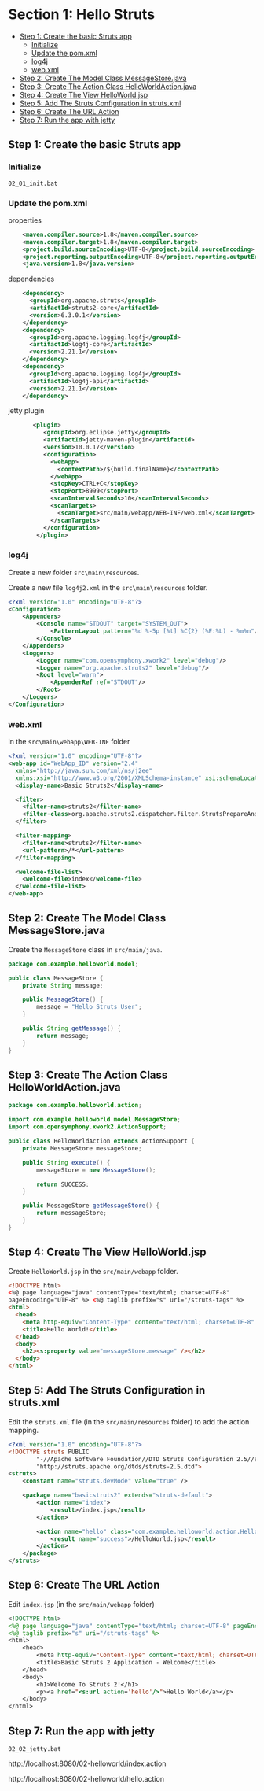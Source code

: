 # Section 1: Hello Struts

- [Step 1: Create the basic Struts app](#step-1-create-the-basic-struts-app)
  - [Initialize](#initialize)
  - [Update the pom.xml](#update-the-pomxml)
  - [log4j](#log4j)
  - [web.xml](#webxml)
- [Step 2: Create The Model Class MessageStore.java](#step-2-create-the-model-class-messagestorejava)
- [Step 3: Create The Action Class HelloWorldAction.java](#step-3-create-the-action-class-helloworldactionjava)
- [Step 4: Create The View HelloWorld.jsp](#step-4-create-the-view-helloworldjsp)
- [Step 5: Add The Struts Configuration in struts.xml](#step-5-add-the-struts-configuration-in-strutsxml)
- [Step 6: Create The URL Action](#step-6-create-the-url-action)
- [Step 7: Run the app with jetty](#step-7-run-the-app-with-jetty)

## Step 1: Create the basic Struts app

### Initialize

```dos
02_01_init.bat
```

### Update the pom.xml

properties

```xml
    <maven.compiler.source>1.8</maven.compiler.source>
    <maven.compiler.target>1.8</maven.compiler.target>
    <project.build.sourceEncoding>UTF-8</project.build.sourceEncoding>
    <project.reporting.outputEncoding>UTF-8</project.reporting.outputEncoding>
    <java.version>1.8</java.version>
```

dependencies

```xml
    <dependency>
      <groupId>org.apache.struts</groupId>
      <artifactId>struts2-core</artifactId>
      <version>6.3.0.1</version>
    </dependency>
    <dependency>
      <groupId>org.apache.logging.log4j</groupId>
      <artifactId>log4j-core</artifactId>
      <version>2.21.1</version>
    </dependency>
    <dependency>
      <groupId>org.apache.logging.log4j</groupId>
      <artifactId>log4j-api</artifactId>
      <version>2.21.1</version>
    </dependency>
```

jetty plugin

```xml
       <plugin>
          <groupId>org.eclipse.jetty</groupId>
          <artifactId>jetty-maven-plugin</artifactId>
          <version>10.0.17</version>
          <configuration>
            <webApp>
              <contextPath>/${build.finalName}</contextPath>
            </webApp>
            <stopKey>CTRL+C</stopKey>
            <stopPort>8999</stopPort>
            <scanIntervalSeconds>10</scanIntervalSeconds>
            <scanTargets>
              <scanTarget>src/main/webapp/WEB-INF/web.xml</scanTarget>
            </scanTargets>
          </configuration>
        </plugin>
```

### log4j

Create a new folder `src\main\resources`.

Create a new file `log4j2.xml` in the `src\main\resources` folder.

```xml
<?xml version="1.0" encoding="UTF-8"?>
<Configuration>
    <Appenders>
        <Console name="STDOUT" target="SYSTEM_OUT">
            <PatternLayout pattern="%d %-5p [%t] %C{2} (%F:%L) - %m%n"/>
        </Console>
    </Appenders>
    <Loggers>
        <Logger name="com.opensymphony.xwork2" level="debug"/>
        <Logger name="org.apache.struts2" level="debug"/>
        <Root level="warn">
            <AppenderRef ref="STDOUT"/>
        </Root>
    </Loggers>
</Configuration>
```

### web.xml

in the `src\main\webapp\WEB-INF` folder

```xml
<?xml version="1.0" encoding="UTF-8"?>
<web-app id="WebApp_ID" version="2.4"
  xmlns="http://java.sun.com/xml/ns/j2ee"
  xmlns:xsi="http://www.w3.org/2001/XMLSchema-instance" xsi:schemaLocation="http://java.sun.com/xml/ns/j2ee http://java.sun.com/xml/ns/j2ee/web-app_2_4.xsd">
  <display-name>Basic Struts2</display-name>

  <filter>
    <filter-name>struts2</filter-name>
    <filter-class>org.apache.struts2.dispatcher.filter.StrutsPrepareAndExecuteFilter</filter-class>
  </filter>

  <filter-mapping>
    <filter-name>struts2</filter-name>
    <url-pattern>/*</url-pattern>
  </filter-mapping>

  <welcome-file-list>
    <welcome-file>index</welcome-file>
  </welcome-file-list>
</web-app>
```

## Step 2: Create The Model Class MessageStore.java

Create the `MessageStore` class in `src/main/java`.

```java
package com.example.helloworld.model;

public class MessageStore {
    private String message;

    public MessageStore() {
        message = "Hello Struts User";
    }

    public String getMessage() {
        return message;
    }
}
```

## Step 3: Create The Action Class HelloWorldAction.java

```java
package com.example.helloworld.action;

import com.example.helloworld.model.MessageStore;
import com.opensymphony.xwork2.ActionSupport;

public class HelloWorldAction extends ActionSupport {
    private MessageStore messageStore;

    public String execute() {
        messageStore = new MessageStore();

        return SUCCESS;
    }

    public MessageStore getMessageStore() {
        return messageStore;
    }
}
```

## Step 4: Create The View HelloWorld.jsp

Create `HelloWorld.jsp` in the `src/main/webapp` folder.

```html
<!DOCTYPE html>
<%@ page language="java" contentType="text/html; charset=UTF-8"
pageEncoding="UTF-8" %> <%@ taglib prefix="s" uri="/struts-tags" %>
<html>
  <head>
    <meta http-equiv="Content-Type" content="text/html; charset=UTF-8" />
    <title>Hello World!</title>
  </head>
  <body>
    <h2><s:property value="messageStore.message" /></h2>
  </body>
</html>
```

## Step 5: Add The Struts Configuration in struts.xml

Edit the `struts.xml` file (in the `src/main/resources` folder) to add the action mapping.

```xml
<?xml version="1.0" encoding="UTF-8"?>
<!DOCTYPE struts PUBLIC
		"-//Apache Software Foundation//DTD Struts Configuration 2.5//EN"
		"http://struts.apache.org/dtds/struts-2.5.dtd">
<struts>
    <constant name="struts.devMode" value="true" />

    <package name="basicstruts2" extends="struts-default">
        <action name="index">
            <result>/index.jsp</result>
        </action>

        <action name="hello" class="com.example.helloworld.action.HelloWorldAction" method="execute">
            <result name="success">/HelloWorld.jsp</result>
        </action>
    </package>
</struts>
```

## Step 6: Create The URL Action

Edit `index.jsp` (in the `src/main/webapp` folder)

```jsp
<!DOCTYPE html>
<%@ page language="java" contentType="text/html; charset=UTF-8" pageEncoding="UTF-8" %>
<%@ taglib prefix="s" uri="/struts-tags" %>
<html>
    <head>
        <meta http-equiv="Content-Type" content="text/html; charset=UTF-8">
        <title>Basic Struts 2 Application - Welcome</title>
    </head>
    <body>
        <h1>Welcome To Struts 2!</h1>
        <p><a href="<s:url action='hello'/>">Hello World</a></p>
    </body>
</html>
```

## Step 7: Run the app with jetty

```dos
02_02_jetty.bat
```

http://localhost:8080/02-helloworld/index.action

http://localhost:8080/02-helloworld/hello.action
